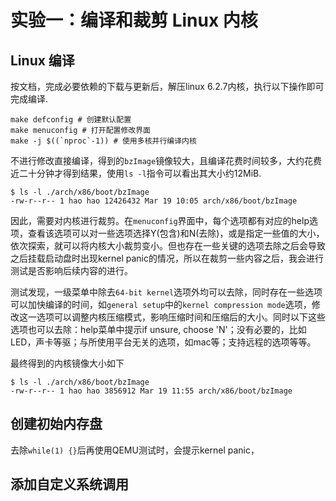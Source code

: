 # 实验一：编译和裁剪 Linux 内核

## Linux 编译

按文档，完成必要依赖的下载与更新后，解压linux 6.2.7内核，执行以下操作即可完成编译.
```shell
make defconfig # 创建默认配置
make menuconfig # 打开配置修改界面
make -j $((`nproc`-1)) # 使用多核并行编译内核
```
不进行修改直接编译，得到的`bzImage`镜像较大，且编译花费时间较多，大约花费近二十分钟才得到结果，使用`ls -l`指令可以看出其大小约12MiB.
```shell
$ ls -l ./arch/x86/boot/bzImage 
-rw-r--r-- 1 hao hao 12426432 Mar 19 10:05 arch/x86/boot/bzImage
```
因此，需要对内核进行裁剪。在`menuconfig`界面中，每个选项都有对应的help选项，查看该选项可以对一些选项选择Y(包含)和N(去除)，或是指定一些值的大小，依次探索，就可以将内核大小裁剪变小。但也存在一些关键的选项去除之后会导致之后挂载启动盘时出现kernel panic的情况，所以在裁剪一些内容之后，我会进行测试是否影响后续内容的进行。

测试发现，一级菜单中除去`64-bit kernel`选项外均可以去除，同时存在一些选项可以加快编译的时间，如`general setup`中的`kernel compression mode`选项，修改这一选项可以调整内核压缩模式，影响压缩时间和压缩后的大小。同时以下这些选项也可以去除：help菜单中提示if unsure, choose 'N'；没有必要的，比如LED，声卡等驱；与所使用平台无关的选项，如mac等；支持远程的选项等等。

最终得到的内核镜像大小如下
```shell
$ ls -l ./arch/x86/boot/bzImage 
-rw-r--r-- 1 hao hao 3856912 Mar 19 11:55 arch/x86/boot/bzImage
```

## 创建初始内存盘

去除`while(1) {}`后再使用QEMU测试时，会提示kernel panic，

## 添加自定义系统调用

